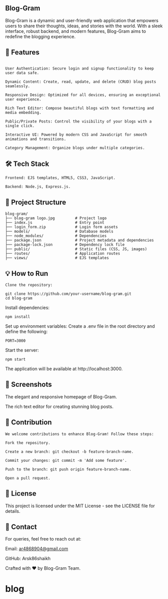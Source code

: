## Blog-Gram


Blog-Gram is a dynamic and user-friendly web application that empowers users to share their thoughts, ideas, and stories with the world. With a sleek interface, robust backend, and modern features, Blog-Gram aims to redefine the blogging experience.

## 🚀 Features
```

User Authentication: Secure login and signup functionality to keep user data safe.

Dynamic Content: Create, read, update, and delete (CRUD) blog posts seamlessly.

Responsive Design: Optimized for all devices, ensuring an exceptional user experience.

Rich Text Editor: Compose beautiful blogs with text formatting and media embedding.

Public/Private Posts: Control the visibility of your blogs with a single click.

Interactive UI: Powered by modern CSS and JavaScript for smooth animations and transitions.

Category Management: Organize blogs under multiple categories.
```

## 🛠️ Tech Stack
```
Frontend: EJS templates, HTML5, CSS3, JavaScript.

Backend: Node.js, Express.js.
```


## 📁 Project Structure
```
blog-gram/
├── blog-gram logo.jpg         # Project logo
├── index.js                   # Entry point
├── login_form.zip             # Login form assets
├── models/                    # Database models
├── node_modules/              # Dependencies
├── package.json               # Project metadata and dependencies
├── package-lock.json          # Dependency lock file
├── public/                    # Static files (CSS, JS, images)
├── routes/                    # Application routes
├── views/                     # EJS templates
```
## 💡 How to Run
```
Clone the repository:

git clone https://github.com/your-username/blog-gram.git
cd blog-gram
```

Install dependencies:
```
npm install
```

Set up environment variables:
Create a .env file in the root directory and define the following:
```
PORT=3000
```

Start the server:
```
npm start
```
The application will be available at http://localhost:3000.

## 🎨 Screenshots


The elegant and responsive homepage of Blog-Gram.


The rich text editor for creating stunning blog posts.

## 🤝 Contribution
```
We welcome contributions to enhance Blog-Gram! Follow these steps:

Fork the repository.

Create a new branch: git checkout -b feature-branch-name.

Commit your changes: git commit -m 'Add some feature'.

Push to the branch: git push origin feature-branch-name.

Open a pull request.
```
## 📜 License

This project is licensed under the MIT License - see the LICENSE file for details.

## 📧 Contact

For queries, feel free to reach out at:

Email: ar4868904@gmail.com

GitHub: Arsk86shaikh

Crafted with ❤️ by Blog-Gram Team.



# blog
